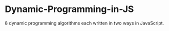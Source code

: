 # Dynamic-Programming-in-JS
8 dynamic programming algorithms each written in two ways in JavaScript. 
